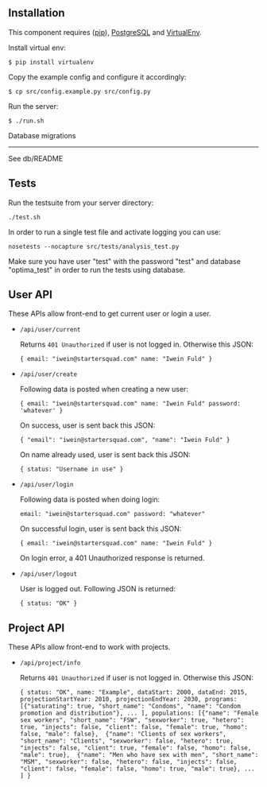 Installation
------------

This component requires ([pip](http://pip.readthedocs.org/en/latest/installing.html)), [PostgreSQL](http://www.postgresql.org/download/) and [VirtualEnv](http://virtualenv.readthedocs.org/en/latest/).

Install virtual env:
 
`$ pip install virtualenv`


Copy the example config and configure it accordingly:
 
`$ cp src/config.example.py src/config.py`


Run the server:
 
`$ ./run.sh`


Database migrations
___________________

  See db/README

Tests
------------

Run the testsuite from your server directory:

    ./test.sh

In order to run a single test file and activate logging you can use:

    nosetests --nocapture src/tests/analysis_test.py

Make sure you have user "test" with the password "test" and database "optima_test" in order to run the tests using database.

User API
------------

These APIs allow front-end to get current user or login a user.

* `/api/user/current`

  Returns `401 Unauthorized` if user is not logged in. Otherwise this JSON:

  `{
	email: "iwein@startersquad.com"
	name: "Iwein Fuld"
   }`

* `/api/user/create`

  Following data is posted when creating a new user:

  `{
	email: "iwein@startersquad.com"
	name: "Iwein Fuld"
	password: 'whatever'
   }`

  On success, user is sent back this JSON:

  `{
     "email": "iwein@startersquad.com",
     "name": "Iwein Fuld"
   }`

   On name already used, user is sent back this JSON:

   `{
 	 status: "Username in use"
    }`

* `/api/user/login`

  Following data is posted when doing login:

  `
	email: "iwein@startersquad.com"
	password: "whatever"
   `

  On successful login, user is sent back this JSON:

  `{
	email: "iwein@startersquad.com"
	name: "Iwein Fuld"
   }`

  On login error, a 401 Unauthorized response is returned.

* `/api/user/logout`

  User is logged out. Following JSON is returned:

  `{
	status: "OK"
   }`

Project API
------------

These APIs allow front-end to work with projects.

* `/api/project/info`

  Returns `401 Unauthorized` if user is not logged in. Otherwise this JSON:

  `{
	status: "OK",
	name: "Example",
	dataStart: 2000,
	dataEnd: 2015,
	projectionStartYear: 2010,
	projectionEndYear: 2030,
	programs: 
	    [{"saturating": true, "short_name": "Condoms", "name": "Condom promotion and distribution"},
		 ...
		],
	populations:
		[{"name": "Female sex workers", "short_name": "FSW", "sexworker": true, "hetero": true, "injects": false, "client": false, "female": true, "homo": false, "male": false}, 
		 {"name": "Clients of sex workers", "short_name": "Clients", "sexworker": false, "hetero": true, "injects": false, "client": true, "female": false, "homo": false, "male": true}, 
		 {"name": "Men who have sex with men", "short_name": "MSM", "sexworker": false, "hetero": false, "injects": false, "client": false, "female": false, "homo": true, "male": true},
		 ...
		]
   }`
   
   